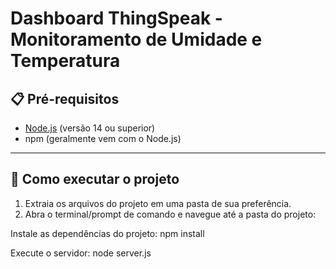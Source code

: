 # Dashboard ThingSpeak - Monitoramento de Umidade e Temperatura

## 📋 Pré-requisitos
- [Node.js](https://nodejs.org/) (versão 14 ou superior)  
- npm (geralmente vem com o Node.js)

---

## 🚀 Como executar o projeto

1. Extraia os arquivos do projeto em uma pasta de sua preferência.  
2. Abra o terminal/prompt de comando e navegue até a pasta do projeto:


Instale as dependências do projeto:
npm install

Execute o servidor:
node server.js


